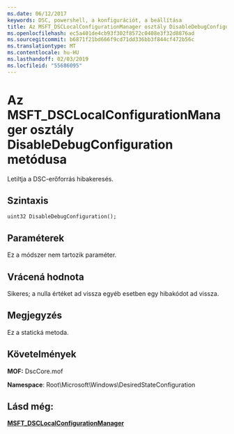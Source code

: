 ```yaml
---
ms.date: 06/12/2017
keywords: DSC, powershell, a konfigurációt, a beállítása
title: Az MSFT_DSCLocalConfigurationManager osztály DisableDebugConfiguration metódusa
ms.openlocfilehash: ec5a401de4cb93f302f8572c0408e3f32d8876ad
ms.sourcegitcommit: b6871f21bd666f9cd71dd336bb3f844cf472b56c
ms.translationtype: MT
ms.contentlocale: hu-HU
ms.lasthandoff: 02/03/2019
ms.locfileid: "55686095"
---
```

# <a name="disabledebugconfiguration-method-of-the-msftdsclocalconfigurationmanager-class"></a>Az MSFT_DSCLocalConfigurationManager osztály DisableDebugConfiguration metódusa

Letiltja a DSC-erőforrás hibakeresés.

## <a name="syntax"></a>Szintaxis

```mof
uint32 DisableDebugConfiguration();
```

## <a name="parameters"></a>Paraméterek

Ez a módszer nem tartozik paraméter.

## <a name="return-value"></a>Vrácená hodnota

Sikeres; a nulla értéket ad vissza egyéb esetben egy hibakódot ad vissza.

## <a name="remarks"></a>Megjegyzés

Ez a statická metoda.

## <a name="requirements"></a>Követelmények

**MOF:** DscCore.mof

**Namespace**: Root\Microsoft\Windows\DesiredStateConfiguration

## <a name="see-also"></a>Lásd még:

[**MSFT_DSCLocalConfigurationManager**](msft-dsclocalconfigurationmanager.md)